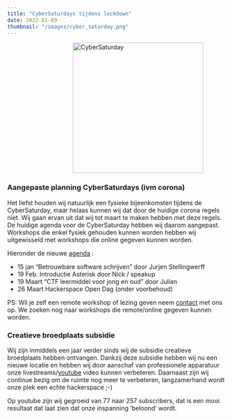```yaml
---
title: "CyberSaturdays tijdens lockdown"
date: 2022-01-09
thumbnail: "/images/cyber_saturday.png"
---
```


<img alt="CyberSaturday" src="/images/cyber_saturday.png" width="300px" height="300px" style="margin: 0 30%;">


### Aangepaste planning CyberSaturdays (ivm corona)
Het liefst houden wij natuurlijk een fysieke bijeenkomsten tijdens de CyberSaturday, maar helaas kunnen wij dat door de huidige corona regels niet. Wij gaan ervan uit dat wij tot maart te maken hebben met deze regels. De huidige agenda voor de CyberSaturday hebben wij daarom aangepast. Workshops die enkel fysiek gehouden kunnen worden hebben wij uitgewisseld met workshops die online gegeven kunnen worden. 

Hieronder de nieuwe [agenda](https://tkkrlab.nl/agenda/) :

 * 15 jan “Betrouwbare software schrijven” door Jurjen Stellingwerff
 * 19 Feb. Introductie Asterisk door Nick / speakup
 * 19 Maart “CTF leermiddel voor jong en oud” door Julian
 * 26 Maart Hackerspace Open Dag (onder voorbehoud)


PS: Wil je zelf een remote workshop of lezing geven neem [contact](mailto:bestuur@tkkrlab.nl) met ons op. We zoeken nog naar workshops die remote/online gegeven kunnen worden.


### Creatieve broedplaats subsidie
Wij zijn inmiddels een jaar verder sinds wij de subsidie creatieve broedplaats hebben ontvangen. Dankzij deze subsidie hebben wij nu een nieuwe locatie en hebben wij door aanschaf van professionele apparatuur onze livestreams/[youtube](https://youtube.com/tkkrlab) video kunnen verbeteren. Daarnaast zijn wij continue bezig om de ruimte nog meer te verbeteren, langzamerhand wordt onze plek een echte hackerspace ;-)

Op youtube zijn wij gegroeid van 77 naar 257 subscribers, dat is een mooi resultaat dat laat zien dat onze inspanning ‘beloond’ wordt. 
